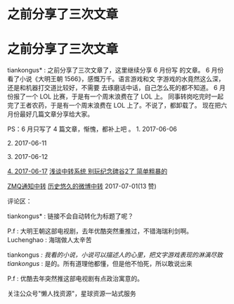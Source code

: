 # 之前分享了三次文章

# 之前分享了三次文章

tiankongus* : 之前分享了三次文章了，这里继续分享 6 月份写 的文章。 6 月份看了小说《大明王朝 1566》，感慨万千。语言游戏和文 字游戏的水竟然这么深，还是和机器打交道比较好，不需要 去琢磨话中话，自己怎么死的都不知道。 6 月份报了一个 LOL 比赛，于是有一个周末浪费在了 LOL 上。 同事转岗吃完时一起完了王者农药，于是有一个周末浪费在 LOL 上了。不说了，都卸载了。 现在把六月份最好几篇文章分享给大家。

PS：6 月只写了 4 篇文章，惭愧，都补上吧 。 1\. 2017-06-06

2\. 2017-06-11

3\. 2017-06-12

[4\. 2017-06-17](https://mp.weixin.qq.com/s/y2MROWkNZBbqM0C1_uJ87A) [浅谈中转系统 别玩纪念碑谷](https://mp.weixin.qq.com/s/y2MROWkNZBbqM0C1_uJ87A)[2](https://mp.weixin.qq.com/s/y2MROWkNZBbqM0C1_uJ87A)[了 简单粗暴的](https://mp.weixin.qq.com/s/y2MROWkNZBbqM0C1_uJ87A)

[ZMQ](https://mp.weixin.qq.com/s/y2MROWkNZBbqM0C1_uJ87A)[通知中转](https://mp.weixin.qq.com/s/y2MROWkNZBbqM0C1_uJ87A) [历史悠久的微博中转](https://mp.weixin.qq.com/s/pMOkTI3AQH227efc6mbWow) 2017-07-01(13 赞)

评论区：

tiankongus* : 链接不会自动转化为标题了呢？

P.f : 大明王朝这部电视剧，去年优酷突然重推过，不错海瑞利剑啊。 Luchenghao : 海瑞做人太辛苦

tiankongus *: 我看的小说，小说可以描述人的心里，把文字游戏表现的淋漓尽致 tiankongus* : 是的。所有道理他都懂，但是他不怕死，所以敢说出来

P.f : 优酷去年突然推这部电视剧有点政治寓意的。

关注公众号"懒人找资源"，星球资源一站式服务